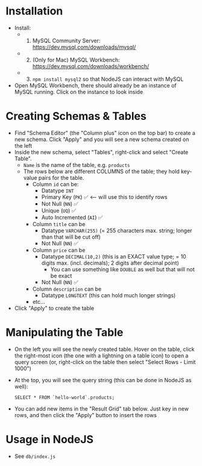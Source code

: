 # Installation

- Install:
  - 1. MySQL Community Server: https://dev.mysql.com/downloads/mysql/
  - 2. (Only for Mac) MySQL Workbench: https://dev.mysql.com/downloads/workbench/
  - 3. `npm install mysql2` so that NodeJS can interact with MySQL
- Open MySQL Workbench, there should already be an instance of MySQL running. Click on the instance to look inside

# Creating Schemas & Tables

- Find "Schema Editor" (the "Column plus" icon on the top bar) to create a new schema. Click "Apply" and you will see a new schema created on the left
- Inside the new schema, select "Tables", right-click and select "Create Table".
  - `Name` is the name of the table, e.g. `products`
  - The rows below are different COLUMNS of the table; they hold key-value pairs for the table.
    - Column `id` can be:
      - Datatype `INT`
      - Primary Key (`PK`) ✅ <-- will use this to identify rows
      - Not Null (`NN`) ✅
      - Unique (`UQ`) ✅
      - Auto Incremented (`AI`) ✅
    - Column `title` can be
      - Datatype `VARCHAR(255)` (= 255 characters max. string; longer than that will be cut off)
      - Not Null (`NN`) ✅
    - Column `price` can be
      - Datatype `DECIMAL(10,2)` (this is an EXACT value type; = 10 digits max. (incl. decimals); 2 digits after decimal point)
        - You can use something like `DOUBLE` as well but that will not be exact
      - Not Null (`NN`) ✅
    - Column `description` can be
      - Datatype `LONGTEXT` (this can hold much longer strings)
    - etc...
- Click "Apply" to create the table

# Manipulating the Table

- On the left you will see the newly created table. Hover on the table, click the right-most icon (the one with a lightning on a table icon) to open a query screen (or, right-click on the table then select "Select Rows - Limit 1000")
- At the top, you will see the query string (this can be done in NodeJS as well):

  ```
  SELECT * FROM `hello-world`.products;
  ```

- You can add new items in the "Result Grid" tab below. Just key in new rows, and then click the "Apply" button to insert the rows

# Usage in NodeJS

- See `db/index.js`
